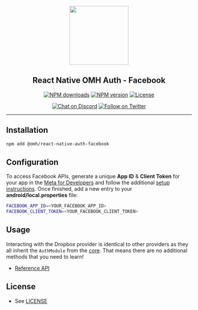 <p align="center">
  <a href="https://www.openmobilehub.com/">
    <img width="160px" src="https://www.openmobilehub.com/images/logo/omh_logo.png"/><br/>
  </a>
  <h2 align="center">React Native OMH Auth - Facebook</h2>
</p>

<p align="center">
  <a href="https://www.npmjs.com/package/@omh/react-native-auth-facebook"><img src="https://img.shields.io/npm/dm/@omh/react-native-auth-facebook.svg?style=flat" alt="NPM downloads"/></a>
  <a href="https://www.npmjs.com/package/@omh/react-native-auth-facebook"><img src="https://img.shields.io/npm/v/@omh/react-native-auth-facebook.svg?style=flat" alt="NPM version"/></a>
  <a href="/LICENSE"><img src="https://img.shields.io/npm/l/@omh/react-native-auth-facebook.svg?style=flat" alt="License"/></a>
</p>

<p align="center">
  <a href="https://discord.com/invite/yTAFKbeVMw"><img src="https://img.shields.io/discord/1115727214827278446.svg?style=flat&colorA=7289da&label=Chat%20on%20Discord" alt="Chat on Discord"/></a>
  <a href="https://twitter.com/openmobilehub"><img src="https://img.shields.io/twitter/follow/rnfirebase.svg?style=flat&colorA=1da1f2&colorB=&label=Follow%20on%20Twitter" alt="Follow on Twitter"/></a>
</p>

---

## Installation

```bash
npm add @omh/react-native-auth-facebook
```

## Configuration

To access Facebook APIs, generate a unique **App ID** & **Client Token** for your app in the [Meta for Developers](https://developers.facebook.com/apps) and follow the additional [setup instructions](https://developers.facebook.com/docs/facebook-login/android). Once finished, add a new entry to your **android/local.properties** file:

```bash
FACEBOOK_APP_ID=<YOUR_FACEBOOK_APP_ID>
FACEBOOK_CLIENT_TOKEN=<YOUR_FACEBOOK_CLIENT_TOKEN>
```

## Usage

Interacting with the Dropbox provider is identical to other providers as they all inherit the `AuthModule` from the [core](/packages/core). That means there are no additional methods that you need to learn!

- [Reference API](https://special-barnacle-93vn82m.pages.github.io/docs/api/classes/core_src.AuthModule#methods)

## License

- See [LICENSE](/LICENSE)
